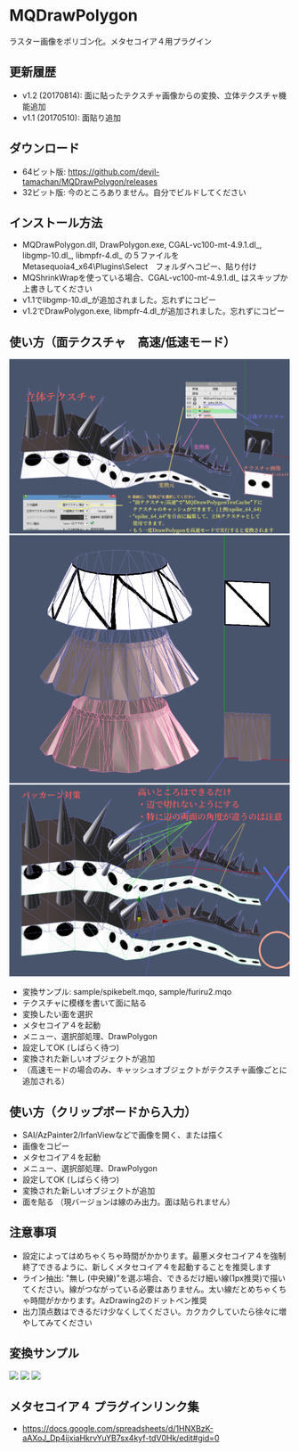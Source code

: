 # MQDrawPolygon
ラスター画像をポリゴン化。メタセコイア４用プラグイン

## 更新履歴
 - v1.2 (20170814): 面に貼ったテクスチャ画像からの変換、立体テクスチャ機能追加
 - v1.1 (20170510): 面貼り追加

## ダウンロード
 - 64ビット版: https://github.com/devil-tamachan/MQDrawPolygon/releases
 - 32ビット版: 今のところありません。自分でビルドしてください

## インストール方法
 - MQDrawPolygon.dll, DrawPolygon.exe, CGAL-vc100-mt-4.9.1.dl_, libgmp-10.dl_, libmpfr-4.dl_ の５ファイルを　Metasequoia4_x64\Plugins\Select　フォルダへコピー、貼り付け
 - MQShrinkWrapを使っている場合、CGAL-vc100-mt-4.9.1.dl_ はスキップか上書きしてください
 - v1.1でlibgmp-10.dl_が追加されました。忘れずにコピー
 - v1.2でDrawPolygon.exe, libmpfr-4.dl_が追加されました。忘れずにコピー

## 使い方（面テクスチャ　高速/低速モード）
<img src="https://raw.githubusercontent.com/devil-tamachan/MQDrawPolygon/master/sample/rittai.png" />
<img src="https://raw.githubusercontent.com/devil-tamachan/MQDrawPolygon/master/sample/furiru2.png" />
<img src="https://raw.githubusercontent.com/devil-tamachan/MQDrawPolygon/master/sample/pakaan.png" />

 - 変換サンプル: sample/spikebelt.mqo, sample/furiru2.mqo
 - テクスチャに模様を書いて面に貼る
 - 変換したい面を選択
 - メタセコイア４を起動
 - メニュー、選択部処理、DrawPolygon 
 - 設定してOK (しばらく待つ)
 - 変換された新しいオブジェクトが追加
 - （高速モードの場合のみ、キャッシュオブジェクトがテクスチャ画像ごとに追加される）

## 使い方（クリップボードから入力）
 - SAI/AzPainter2/IrfanViewなどで画像を開く、または描く
 - 画像をコピー
 - メタセコイア４を起動
 - メニュー、選択部処理、DrawPolygon 
 - 設定してOK (しばらく待つ)
 - 変換された新しいオブジェクトが追加
 - 面を貼る （現バージョンは線のみ出力。面は貼られません）

## 注意事項
 - 設定によってはめちゃくちゃ時間がかかります。最悪メタセコイア４を強制終了できるように、新しくメタセコイア４を起動することを推奨します
 - ライン抽出: "無し (中央線)"を選ぶ場合、できるだけ細い線(1px推奨)で描いてください。線がつながっている必要はありません。太い線だとめちゃくちゃ時間がかかります。AzDrawing2のドットペン推奨
 - 出力頂点数はできるだけ少なくしてください。カクカクしていたら徐々に増やしてみてください

## 変換サンプル
<img src="https://github.com/devil-tamachan/MQDrawPolygon/raw/master/sample/ribbon_result.png" />
<img src="https://github.com/devil-tamachan/MQDrawPolygon/raw/master/sample/color1_result.png" />
<img src="https://github.com/devil-tamachan/MQDrawPolygon/raw/master/sample/centerline1_result.png" />

## メタセコイア４ プラグインリンク集
 - https://docs.google.com/spreadsheets/d/1HNXBzK-aAXoJ_Dp4ijxiaHkrvYuYB7sx4kyf-tdV0Hk/edit#gid=0
